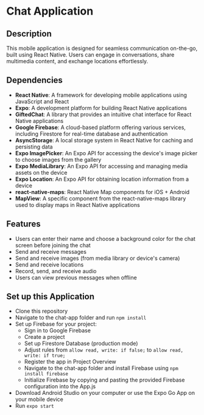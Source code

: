 # Chat Application

## Description
This mobile application is designed for seamless communication on-the-go, built using React Native. Users can engage in conversations, share multimedia content, and exchange locations effortlessly.

## Dependencies 
* **React Native**: A framework for developing mobile applications using JavaScript and React
* **Expo**: A development platform for building React Native applications
* **GiftedChat**: A library that provides an intuitive chat interface for React Native applications
* **Google Firebase**: A cloud-based platform offering various services, including Firestore for real-time database and authentication
* **AsyncStorage**: A local storage system in React Native for caching and persisting data
* **Expo ImagePicker**: An Expo API for accessing the device's image picker to choose images from the gallery
* **Expo MediaLibrary**: An Expo API for accessing and managing media assets on the device
* **Expo Location**: An Expo API for obtaining location information from a device
* **react-native-maps**: React Native Map components for iOS + Android
* **MapView**: A specific component from the react-native-maps library used to display maps in React Native applications

## Features
* Users can enter their name and choose a background color for the chat screen before joining the chat
* Send and receive messages
* Send and receive images (from media library or device's camera)
* Send and receive locations
* Record, send, and receive audio
* Users can view previous messages when offline

## Set up this Application
* Clone this repository
* Navigate to the chat-app folder and run `npm install`
* Set up Firebase for your project:
    - Sign in to Google Firebase
    - Create a project
    - Set up Firestore Database (production mode)
    - Adjust rules from `allow read, write: if false;` to `allow read, write: if true;`
    - Register the app in Project Overview
    - Navigate to the chat-app folder and install Firebase using `npm install firebase`
    - Initialize Firebase by copying and pasting the provided Firebase configuration into the App.js
* Download Android Studio on your computer or use the Expo Go App on your mobile device
* Run `expo start`